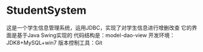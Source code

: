 # StudentSystem
这是一个学生信息管理系统，运用JDBC，实现了对学生信息进行增删改查
它的界面是基于Java Swing实现的
代码结构是：model-dao-view
开发环境：JDK8+MySQL+win7
版本控制工具：Git
